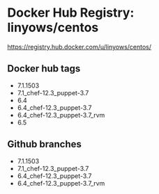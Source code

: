 Docker Hub Registry: linyows/centos
===================================

https://registry.hub.docker.com/u/linyows/centos/

Docker hub tags
---------------

- 7.1.1503
- 7.1_chef-12.3_puppet-3.7
- 6.4
- 6.4_chef-12.3_puppet-3.7
- 6.4_chef-12.3_puppet-3.7_rvm
- 6.5

Github branches
---------------

- 7.1.1503
- 7.1_chef-12.3_puppet-3.7
- 6.4_chef-12.3_puppet-3.7
- 6.4_chef-12.3_puppet-3.7_rvm
